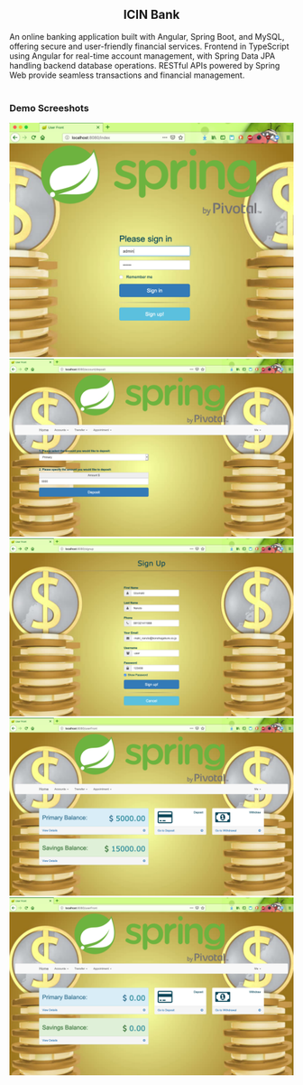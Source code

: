 <div>
<h2 align="center">ICIN Bank</h2>
An online banking application built with Angular, Spring Boot, and MySQL, offering secure and user-friendly financial services. Frontend in TypeScript using Angular for real-time account management, with Spring Data JPA handling backend database operations. RESTful APIs powered by Spring Web provide seamless transactions and financial management.


</div>
<br>

### Demo Screeshots
![Bank Desktop Demo](Desktop.png "Desktop Demo")
<br>
![Bank Desktop Demo](Desktop2.png "Desktop Demo")
<br>
![Bank Desktop Demo](Desktop3.png "Desktop Demo")
<br>
![Bank Desktop Demo](Desktop4.png "Desktop Demo")
<br>
![Bank Desktop Demo](Desktop5.png "Desktop Demo")








